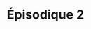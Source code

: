 ---
published: true
title: 'Épisodique 2'
collection: ailleurs
release_date: '2016-10-19 00:00:00'
image:
    user/pages/01.Emissions/ailleurs-139/ouiedire_ailleurs-139_cover-1.png: { name: ouiedire_ailleurs-139_cover-1.png, type: image/png, size: 1230149, path: user/pages/01.Emissions/ailleurs-139/ouiedire_ailleurs-139_cover-1.png }
number: '139'
slug: ailleurs-139
taxonomy:
    dj: Johan
    artist: ['Andy Bolus', Anenzephalia, 'Cachette A Branlette', 'Cent Ans De Solitude', 'Colin Potter', 'Etat Brut', 'Gil J Wolman', 'Haus Arafna', 'Le Matin', Ohama, 'Opera Mort', 'Rien Virgule', 'Vaino Vigroux']
playlists:
    - { title: null, tracks: [{ timecode: '00:00:00', artists: ['Gil J Wolman'], title: 'La mémoire' }, { timecode: '00:02:05', artists: ['Vaino Vigroux'], title: Deux }, { timecode: '00:07:08', artists: ['Opera Mort'], title: 'Les spirales messmer' }, { timecode: '00:13:18', artists: [Anenzephalia], title: Weltgleichschaltung }, { timecode: '00:22:25', artists: ['Haus Arafna'], title: 'You Know How To Destroy Me' }, { timecode: '00:25:48', artists: ['Haus Arafna'], title: 'Give The Strenght' }, { timecode: '00:27:52', artists: ['Rien Virgule'], title: 'Trafic de Masques' }, { timecode: '00:33:19', artists: ['Cent Ans De Solitude'], title: 'Eclat De Verre...Eclat De Vie' }, { timecode: '00:37:59', artists: ['Etat Brut'], title: Crash }, { timecode: '00:39:26', artists: ['Colin Potter'], title: Yoursmine }, { timecode: '00:43:50', artists: ['Andy Bolus'], title: 'Ouïedire Slurry' }, { timecode: '00:46:19', artists: ['Le Matin'], title: Narrow }, { timecode: '00:49:40', artists: [Ohama], title: 'My Time' }, { timecode: '00:53:21', artists: ['Cachette A Branlette'], title: 'Loaded Gun' }] }
presentation: 'À suivre ...'
image_hd:
    user/pages/01.Emissions/ailleurs-139/ouiedire_ailleurs-139_cover_hd.png: { name: ouiedire_ailleurs-139_cover_hd.png, type: image/png, size: 20925116, path: user/pages/01.Emissions/ailleurs-139/ouiedire_ailleurs-139_cover_hd.png }

---